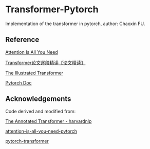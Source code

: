 # Transformer-Pytorch
Implementation of the transformer in pytorch, author: Chaoxin FU.

## Reference

[Attention Is All You Need](www.arixv.1706.03762)

[Transformer论文逐段精读【论文精读】](https://www.bilibili.com/video/BV1pu411o7BE/?spm_id_from=333.788)

[The Illustrated Transformer](https://jalammar.github.io/illustrated-transformer/)

[Pytorch Doc](https://pytorch.org/docs)

## Acknowledgements

Code derived and modified from: 

[The Annotated Transformer - harvardnlp](http://nlp.seas.harvard.edu/2018/04/03/attention.html)

[attention-is-all-you-need-pytorch](https://github.com/jadore801120/attention-is-all-you-need-pytorch)

[pytorch-transformer](https://github.com/leviswind/pytorch-transformer)
